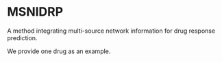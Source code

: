 # MSNIDRP
A method integrating multi-source network information for drug response prediction.

We provide one drug as an example.




